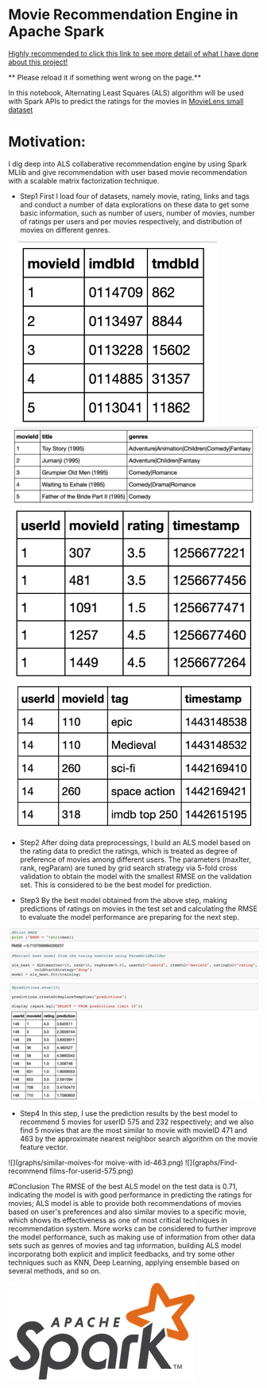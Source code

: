# Movie Recommendation Engine in Apache Spark

<a href="https://github.com/joshlingy/Movie-Recommendation-Engine-in-Apache-Spark/blob/master/Movie Recommendation Engine in Apache Spark.ipynb">Highly recommended to click this link to see more detail of what I have done about this project!</a>


** Please reload it if something went wrong on the page.**


In this notebook, Alternating Least Squares (ALS) algorithm will be used with Spark APIs to predict the ratings for the movies in [MovieLens small dataset](https://grouplens.org/datasets/movielens/latest/)


# Motivation:
I dig deep into ALS collaberative recommendation engine by using Spark MLlib and give recommendation with user based movie recommendation with a scalable matrix factorization technique.

* Step1
First I load four of datasets, namely movie, rating, links and tags and conduct a number of data explorations on these data to get some basic information, such as number of users, number of movies, number of ratings per users and per movies respectively, and distribution of movies on different genres.

![](graphs/links_df.png)
![](graphs/movies_df.png)
![](graphs/ratings_df.png)
![](graphs/tags_df.png)

* Step2
After doing data preprocessings, I build an ALS model based on the rating data to predict the ratings, which is treated as degree of preference of movies among different users. The parameters (maxIter, rank, regParam) are tuned by grid search strategy via 5-fold cross validation to obtain the model with the smallest RMSE on the validation set. This is considered to be the best model for prediction.

* Step3
By the best model obtained from the above step, making predictions of ratings on movies in the test set and calculating the RMSE to evaluate the model performance are preparing for the next step.

![](graphs/RMSE.png)


* Step4
In this step, I use the prediction results by the best model to recommend 5 movies for userID 575 and 232 respectively; and we also find 5 movies that are the most similar to movie with movieID 471 and 463 by the approximate nearest neighbor search algorithm on the movie feature vector.

![](graphs/similar-moives-for moive-with id-463.png)
![](graphs/Find-recommend films-for-userid-575.png)

#Conclusion
The RMSE of the best ALS model on the test data is 0.71, indicating the model is with good performance in predicting the ratings for movies; ALS model is able to provide both recommendations of movies based on user's preferences and also similar movies to a specific movie, which shows its effectiveness as one of most critical techniques in recommendation system. More works can be considered to further improve the model performance, such as making use of information from other data sets such as genres of movies and tag information, building ALS model incorporatng both explicit and implicit feedbacks, and try some other techniques such as KNN, Deep Learning, applying ensemble based on several methods, and so on.


![](graphs/spark-logo-trademark.png)
